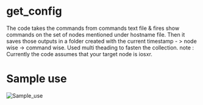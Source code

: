 # get_config
The code takes the commands from commands text file & fires show commands on the set of nodes mentioned under hostname file.
Then it saves those outputs in a folder created with the current timestamp - > node wise -> command wise.
Used multi theading to fasten the collection.
note : Currently the code assumes that your target node is iosxr.

# Sample use
![Sample_use](https://user-images.githubusercontent.com/61518346/145090694-857e2444-f0b4-436c-8788-b411234cfa6c.png)
